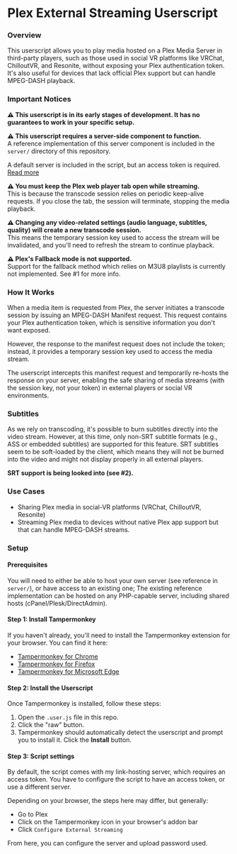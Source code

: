 # Plex External Streaming Userscript

### Overview
This userscript allows you to play media hosted on a Plex Media Server in third-party players, such as those used in social VR platforms like VRChat, ChilloutVR, and Resonite, without exposing your Plex authentication token. It's also useful for devices that lack official Plex support but can handle MPEG-DASH playback.

### Important Notices
**⚠️ This userscript is in its early stages of development. It has no guarantees to work in your specific setup.**

**⚠️ This userscript requires a server-side component to function.**  
A reference implementation of this server component is included in the `server/` directory of this repository.

A default server is included in the script, but an access token is required. [Read more](https://selfhost.services/plex.external-media-playback.access-token-request)

**⚠️ You must keep the Plex web player tab open while streaming.**  
This is because the transcode session relies on periodic keep-alive requests. If you close the tab, the session will terminate, stopping the media playback.

**⚠️ Changing any video-related settings (audio language, subtitles, quality) will create a new transcode session.**  
This means the temporary session key used to access the stream will be invalidated, and you’ll need to refresh the stream to continue playback.

**⚠️ Plex's Fallback mode is not supported.**  
Support for the fallback method which relies on M3U8 playlists is currently not implemented. See #1 for more info.

### How It Works
When a media item is requested from Plex, the server initiates a transcode session by issuing an MPEG-DASH Manifest request. This request contains your Plex authentication token, which is sensitive information you don't want exposed.

However, the response to the manifest request does not include the token; instead, it provides a temporary session key used to access the media stream. 

The userscript intercepts this manifest request and temporarily re-hosts the response on your server, enabling the safe sharing of media streams (with the session key, not your token) in external players or social VR environments.

### Subtitles
As we rely on transcoding, it's possible to burn subtitles directly into the video stream. However, at this time, only non-SRT subtitle formats (e.g., ASS or embedded subtitles) are supported for this feature. SRT subtitles seem to be soft-loaded by the client, which means they will not be burned into the video and might not display properly in all external players.

**SRT support is being looked into (see #2).**

### Use Cases
- Sharing Plex media in social-VR platforms (VRChat, ChilloutVR, Resonite)
- Streaming Plex media to devices without native Plex app support but that can handle MPEG-DASH streams.

### Setup
#### Prerequisites
You will need to either be able to host your own server (see reference in `server/`), or have access to an existing one;
The existing reference implementation can be hosted on any PHP-capable server, including shared hosts (cPanel/Plesk/DirectAdmin).

#### Step 1: Install Tampermonkey
If you haven't already, you'll need to install the Tampermonkey extension for your browser. You can find it here:

- [Tampermonkey for Chrome](https://chrome.google.com/webstore/detail/tampermonkey/dhdgffkkebhmkfjojejmpbldmpobfkfo)
- [Tampermonkey for Firefox](https://addons.mozilla.org/en-US/firefox/addon/tampermonkey/)
- [Tampermonkey for Microsoft Edge](https://microsoftedge.microsoft.com/addons/detail/tampermonkey/iikmkjmpaadaobahmlepeloendndfphd)

#### Step 2: Install the Userscript
Once Tampermonkey is installed, follow these steps:

1. Open the `.user.js` file in this repo.
2. Click the "raw" button.
3. Tampermonkey should automatically detect the userscript and prompt you to install it. Click the **Install** button.

#### Step 3: Script settings
By default, the script comes with my link-hosting server, which requires an access token. You have to configure the script to have an access token, or use a different server.

Depending on your browser, the steps here may differ, but generally:
- Go to Plex
- Click on the Tampermonkey icon in your browser's addon bar
- Click `Configure External Streaming`

From here, you can configure the server and upload password used.
